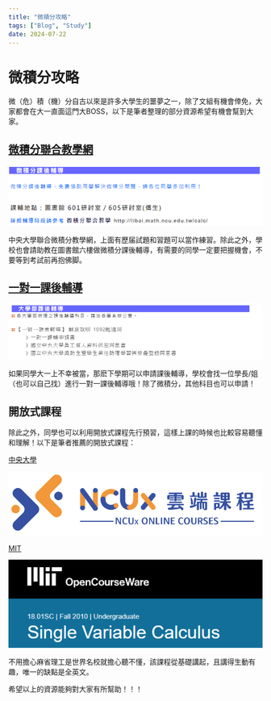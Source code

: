 ```yaml
---
title: "微積分攻略"
tags: ["Blog", "Study"]
date: 2024-07-22
---
```

# 微積分攻略


微（危）積（機）分自古以來是許多大學生的噩夢之一，除了文組有機會倖免，大家都會在大一直面這門大BOSS，以下是筆者整理的部分資源希望有機會幫到大家。

## [微積分聯合教學網](https://united-cal.math.ncu.edu.tw/all_news/0)

![Screenshot 2024-07-29 135831.png](https://github.com/NCU-FRESH/2024-blog/blob/main/%E5%BE%AE%E7%A9%8D%E5%88%86%E6%94%BB%E7%95%A5/Screenshot_2024-07-29_135831.png?raw=true)

中央大學聯合微積分教學網，上面有歷届試題和習題可以當作練習。除此之外，學校也會請助教在圖書館六樓做微積分課後輔導，有需要的同學一定要把握機會，不要等到考試前再抱佛脚。

## [一對一課後輔導](https://pdc.adm.ncu.edu.tw/tldc/stu_3_02_i.asp)

![Screenshot 2024-07-29 135838.png](https://github.com/NCU-FRESH/2024-blog/blob/main/%E5%BE%AE%E7%A9%8D%E5%88%86%E6%94%BB%E7%95%A5/Screenshot_2024-07-29_135838.png?raw=true)

如果同學大一上不幸被當，那麽下學期可以申請課後輔導，學校會找一位學長/姐（也可以自己找）進行一對一課後輔導哦！除了微積分，其他科目也可以申請！

## 開放式課程

除此之外，同學也可以利用開放式課程先行預習，這樣上課的時候也比較容易聽懂和理解！以下是筆者推薦的開放式課程：

[中央大學](https://ocw.ncu.edu.tw/course/syllabus?courseId=363)

![Screenshot 2024-07-29 135853.png](https://github.com/NCU-FRESH/2024-blog/blob/main/%E5%BE%AE%E7%A9%8D%E5%88%86%E6%94%BB%E7%95%A5/Screenshot_2024-07-29_135853.png?raw=true)

[MIT](https://ocw.mit.edu/courses/18-01sc-single-variable-calculus-fall-2010/)

![Screenshot 2024-07-29 135900.png](https://github.com/NCU-FRESH/2024-blog/blob/main/%E5%BE%AE%E7%A9%8D%E5%88%86%E6%94%BB%E7%95%A5/Screenshot_2024-07-29_135900.png?raw=true)

不用擔心麻省理工是世界名校就擔心聽不懂，該課程從基礎講起，且講得生動有趣，唯一的缺點是全英文。

希望以上的資源能夠對大家有所幫助！！！
